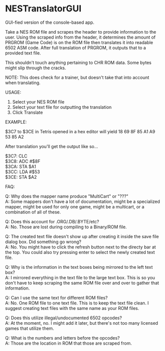 # NESTranslatorGUI
GUI-fied version of the console-based app. 

Take a NES ROM file and scrapes the header to provide information to the user.
Using the scraped info from the header, it determines the amount of PRGROM (Game Code) is on the ROM file then translates it into readable 6502 ASM code.
After full translation of PRGROM, it outputs that to a provided text file. 

This shouldn't touch anything pertaining to CHR ROM data. Some bytes might slip through the cracks. 


NOTE: This does check for a trainer, but doesn't take that into account when translating.


USAGE:
1. Select your NES ROM file
2. Select your text file for outputting the translation
3. Click Translate


EXAMPLE:

$3C7 to $3CE in Tetris opened in a hex editor will yield 
18 69 8F 85 A1 A9 53 85 A2

After translation you'll get the output like so...

$3C7: CLC   
$3C8: ADC    #$8F  
$3CA: STA    $A1  
$3CC: LDA    #$53  
$3CE: STA    $A2  


FAQ:

Q: Why does the mapper name produce "MultiCart" or "???"  
A: Some mappers don't have a lot of documentation, might be a specialized mapper, might be used for only one game, might be a multicart, or a combination of all of these. 

Q: Does this account for .ORG/.DB/.BYTE/etc?  
A: No. Those are lost during compiling to a Binary/ROM file. 

Q: The created text file doesn't show up after creating it inside the save file dialog box. Did something go wrong?  
A: No. You might have to click the refresh button next to the directy bar at the top. You could also try pressing enter to select the newly created text file.

Q: Why is the information in the text boxes being mirrored to the left text box?  
A: I mirrored everything in the text file to the large text box. This is so you don't have to keep scraping the same ROM file over and over to gather that information.

Q: Can I use the same text for different ROM files?  
A: No. One ROM file to one text file. This is to keep the text file clean. I suggest creating text files with the same name as your ROM files. 

Q: Does this utilize illegal/undocumented 6502 opcodes?  
A: At the moment, no. I might add it later, but there's not too many licensed games that utilize them. 

Q: What is the numbers and letters before the opcodes?  
A: Those are the location in ROM that those are scraped from. 
